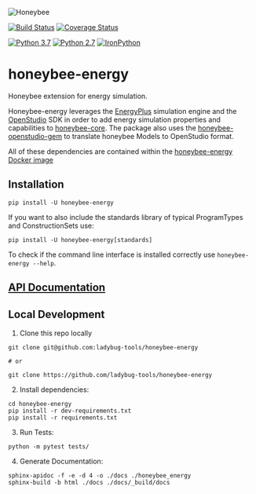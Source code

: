 ![Honeybee](http://www.ladybug.tools/assets/img/honeybee.png)

[![Build Status](https://github.com/ladybug-tools/honeybee-energy/workflows/CI/badge.svg)](https://github.com/ladybug-tools/honeybee-energy/actions)
[![Coverage Status](https://coveralls.io/repos/github/ladybug-tools/honeybee-energy/badge.svg?branch=master)](https://coveralls.io/github/ladybug-tools/honeybee-energy)

[![Python 3.7](https://img.shields.io/badge/python-3.7-blue.svg)](https://www.python.org/downloads/release/python-370/) [![Python 2.7](https://img.shields.io/badge/python-2.7-green.svg)](https://www.python.org/downloads/release/python-270/) [![IronPython](https://img.shields.io/badge/ironpython-2.7-red.svg)](https://github.com/IronLanguages/ironpython2/releases/tag/ipy-2.7.8/)

# honeybee-energy

Honeybee extension for energy simulation.

Honeybee-energy leverages the [EnergyPlus](https://github.com/NREL/EnergyPlus)
simulation engine and the [OpenStudio](https://github.com/NREL/OpenStudio)
SDK in order to add energy simulation properties and capabilities to
[honeybee-core](https://github.com/ladybug-tools/honeybee-core). The package also
uses the [honeybee-openstudio-gem](https://github.com/ladybug-tools/honeybee-openstudio-gem)
to translate honeybee Models to OpenStudio format.

All of these dependencies are contained within
the [honeybee-energy Docker image](https://hub.docker.com/r/ladybugtools/honeybee-energy)

## Installation

`pip install -U honeybee-energy`

If you want to also include the standards library of typical ProgramTypes and
ConstructionSets use:

`pip install -U honeybee-energy[standards]`

To check if the command line interface is installed correctly use `honeybee-energy --help`.

## [API Documentation](http://ladybug-tools.github.io/honeybee-energy/docs)

## Local Development

1. Clone this repo locally
```console
git clone git@github.com:ladybug-tools/honeybee-energy

# or

git clone https://github.com/ladybug-tools/honeybee-energy
```
2. Install dependencies:
```console
cd honeybee-energy
pip install -r dev-requirements.txt
pip install -r requirements.txt
```

3. Run Tests:
```console
python -m pytest tests/
```

4. Generate Documentation:
```console
sphinx-apidoc -f -e -d 4 -o ./docs ./honeybee_energy
sphinx-build -b html ./docs ./docs/_build/docs
```
